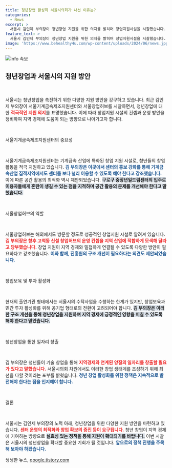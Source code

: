 ```yaml
---
title: 청년창업 활성화 서울시의회가 나선 이유는?
categories:
  - News
excerpt: >
  서울시 김인제 부의장이 청년창업 지원을 위한 의지를 밝히며 창업지원시설을 시찰했습니다. 특히, 기계금속산업 강화를 위한 공간 활용 방안과 창업허브의 성공적 운영을 위해 보다 체계적인 지원이 필요하다고 강조했습니다.
feature_text: >
  서울시 김인제 부의장이 청년창업 지원을 위한 의지를 밝히며 창업지원시설을 시찰했습니다. 특히, 기계금속산업 강화를 위한 공간 활용 방안과 창업허브의 성공적 운영을 위해 보다 체계적인 지원이 필요하다고 강조했습니다.
image: 'https://www.behealthy4u.com/wp-content/uploads/2024/06/news.jpg'
---
```


<p><img src="https://www.behealthy4u.com/wp-content/uploads/2024/06/news.jpg" alt="info 속보" /></p>

<h2 data-ke-size="size26">청년창업과 서울시의 지원 방안</h2>

<p data-ke-size="size16">&nbsp;</p>

<p>서울시는 청년창업을 촉진하기 위한 다양한 지원 방안을 강구하고 있습니다. 최근 김인제 부의장이 서울기계금속제조지원센터와 서울창업허브를 시찰하면서, 청년창업에 대한 <b><span style="color: #ee2323;">적극적인 지원 의지</span></b>를 표명했습니다. 이에 따라 창업지원 시설의 컨셉과 운영 방안을 정비하여 지역 경제에 도움이 되는 방향으로 나아가고자 합니다.</p>

<p data-ke-size="size16">&nbsp;</p>

<p>서울기계금속제조지원센터의 중요성</p>

<p data-ke-size="size16">&nbsp;</p>

<p>서울기계금속제조지원센터는 기계금속 산업에 특화된 창업 지원 시설로, 청년들의 창업 활동을 적극 지원하고 있습니다. <b><span style="color: #1a5490;">김 부의장은 이곳에서 센터의 홍보 강화를 통해 기계금속산업 집적지역에서도 센터를 보다 널리 이용할 수 있도록 해야 한다고 강조했습니다.</span></b> 이에 따른 공간 활용의 최적화 역시 제안되었습니다. <b><span style="background-color: #21538527;">구로구 중장년일드림센터의 입주로 이용자들에게 혼란이 생길 수 있는 점을 지적하며 공간 활용의 문제를 개선해야 한다고 말했습니다.</span></b></p>

<p data-ke-size="size16">&nbsp;</p>

<p>서울창업허브의 역할</p>

<p data-ke-size="size16">&nbsp;</p>

<p>서울창업허브는 해외에서도 방문할 정도로 성공적인 창업지원 시설로 알려져 있습니다. <b><span style="color: #ee2323;">김 부의장은 향후 고척동 신설 창업허브의 운영 컨셉을 지역 산업에 적합하게 모색해 달라고 당부했습니다.</span></b> 창업 지원이 지역 경제와 밀접하게 연결될 수 있도록 다양한 방안이 필요하다고 강조했습니다. <b><span style="color: #1a5490;">이와 함께, 진흥원의 구조 개선이 필요하다는 의견도 제안되었습니다.</span></b></p>

<p data-ke-size="size16">&nbsp;</p>

<p>창업보육 및 투자 활성화</p>

<p data-ke-size="size16">&nbsp;</p>

<p>현재의 출연기관 형태에서는 서울시의 수탁사업을 수행하는 한계가 있지만, 창업보육과 민간 투자 활성화를 위해 공기업 형태로의 전환이 고려되어야 합니다. <b><span style="background-color: #21538527;">김 부의장은 이러한 구조 개선을 통해 청년창업을 지원하며 지역 경제에 긍정적인 영향을 미칠 수 있도록 해야 한다고 믿었습니다.</span></b></p>

<p data-ke-size="size16">&nbsp;</p>

<p>청년창업을 통한 일자리 창출</p>

<p data-ke-size="size16">&nbsp;</p>

<p>김 부의장은 청년들이 기술 창업을 통해 <b><span style="color: #ee2323;">지역경제와 연계된 양질의 일자리를 창출할 필요가 있다고 말했습니다.</span></b> 서울시의회 차원에서도 이러한 창업 생태계를 조성하기 위해 최선을 다할 것이라는 포부를 밝혔습니다. <b><span style="color: #1a5490;">청년 창업 활성화를 위한 정책은 지속적으로 발전해야 한다는 점을 인지해야 합니다.</span></b></p>

<p data-ke-size="size16">&nbsp;</p>

<p>결론</p>

<p data-ke-size="size16">&nbsp;</p>

<p>서울시는 김인제 부의장의 노력 아래, 청년창업을 위한 다양한 지원 방안을 마련하고 있습니다. <b><span style="color: #ee2323;">센터 운영의 최적화와 창업 확보의 증진 등이 요구됩니다.</span></b> 청년 창업이 지역 경제에 기여하는 방향으로 <b><span style="background-color: #21538527;">실효성 있는 정책을 통해 지원이 확대되기를 바랍니다.</span></b> 이번 시찰은 서울시의 청년창업을 확대할 중요한 기회가 될 것입니다. <b><span style="color: #1a5490;">앞으로의 정책 진행을 주목해 보아야 하겠습니다.</span></b></p>
생생한 뉴스, <a href="https://qoogle.tistory.com" rel="dofollow">qoogle.tistory.com</a>



